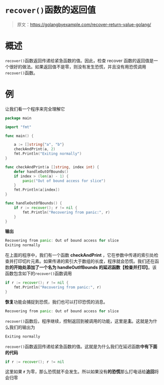 # `recover()`函数的返回值

> 原文：<https://golangbyexample.com/recover-return-value-golang/>

# **概述**

`recover()`函数返回传递给紧急函数的值。因此，检查 recover 函数的返回值是一个很好的做法。如果返回值不是零，则没有发生恐慌，并且没有用恐慌调用`recover()`函数。

# **例**

让我们看一个程序来完全理解它

```go
package main

import "fmt"

func main() {

	a := []string{"a", "b"}
	checkAndPrint(a, 2)
	fmt.Println("Exiting normally")
}

func checkAndPrint(a []string, index int) {
	defer handleOutOfBounds()
	if index > (len(a) - 1) {
		panic("Out of bound access for slice")
	}
	fmt.Println(a[index])
}

func handleOutOfBounds() {
	if r := recover(); r != nil {
		fmt.Println("Recovering from panic:", r)
	}
}
```

**输出**

```go
Recovering from panic: Out of bound access for slice
Exiting normally
```

在上面的程序中，我们有一个函数 **checkAndPrint** ，它在参数中传递的索引处检查并打印切片元素。如果传递的索引大于数组的长度，程序就会恐慌。我们还在函数**的开始处添加了一个名为 **handleOutIfBounds** 的延迟函数【检查并打印】**。该函数包含如下的`recover()`函数调用

```go
if r := recover(); r != nil {
    fmt.Println("Recovering from panic:", r)
}
```

**恢复**功能会捕捉到恐慌，我们也可以打印恐慌的消息。

```go
Recovering from panic: Out of bound access for slice
```

`recover()`函数后，程序继续，控制返回到被调用的功能，这里是**主**。这就是为什么我们的输出为

```go
Exiting normally
```

`recover()`函数返回传递给紧急函数的值。这就是为什么我们在延迟函数**中有下面的代码**

```go
if r := recover(); r != nil 
```

这里如果 **r** 为零，那么恐慌就不会发生。所以如果没有**的恐慌**那么打电话给**追回**将会归零